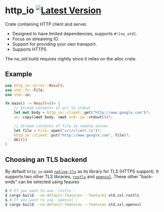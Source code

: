 # http_io [![Latest Version]][crates.io]

[Latest Version]: https://img.shields.io/crates/v/http_io.svg
[crates.io]: https://crates.io/crates/http_io

Crate containing HTTP client and server.

- Designed to have limited dependencies, supports `#![no_std]`.
- Focus on streaming IO.
- Support for providing your own transport.
- Supports HTTPS

The no_std build requires nightly since it relies on the alloc crate.

## Example

```rust
use http_io::error::Result;
use std::fs::File;
use std::io;

fn main() -> Result<()> {
    // Stream contents of url to stdout
    let mut body = http_io::client::get("http://www.google.com")?;
    io::copy(&mut body, &mut std::io::stdout())?;

    // Stream contents of file to remote server
    let file = File::open("src/client.rs")?;
    http_io::client::put("http://www.google.com", file)?;
    Ok(())
}
```

## Choosing an TLS backend

By default `http_io` uses [`native-tls`](https://crates.io/crates/native-tls) as its library for TLS (HTTPS support). It supports two other TLS libraries, [`rustls`](https://crates.io/crates/rustls) and [`openssl`](https://crates.io/crates/openssl). These other "back-ends" can be selected using feaures

```bash
$ # If you want to use `rustls`:
$ cargo build --no-default-features --features std,ssl-rustls
$ # If you want to use `openssl`:
$ cargo build --no-default-features --features std,ssl-openssl
```
